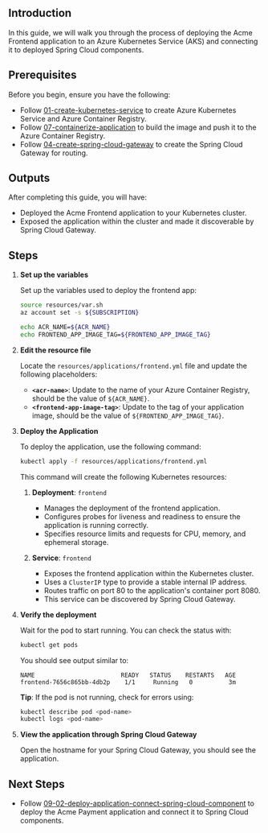 ## Introduction

In this guide, we will walk you through the process of deploying the Acme Frontend application to an Azure Kubernetes Service (AKS) and connecting it to deployed Spring Cloud components.

## Prerequisites

Before you begin, ensure you have the following:

- Follow [01-create-kubernetes-service](./01-create-kubernetes-service.md) to create Azure Kubernetes Service and Azure Container Registry.
- Follow [07-containerize-application](./08-containerize-application.md) to build the image and push it to the Azure Container Registry.
- Follow [04-create-spring-cloud-gateway](./05-create-application-gateway.md) to create the Spring Cloud Gateway for routing.

## Outputs

After completing this guide, you will have:

- Deployed the Acme Frontend application to your Kubernetes cluster.
- Exposed the application within the cluster and made it discoverable by Spring Cloud Gateway.

## Steps

1. **Set up the variables**

   Set up the variables used to deploy the frontend app:
   ```bash
   source resources/var.sh
   az account set -s ${SUBSCRIPTION}

   echo ACR_NAME=${ACR_NAME}
   echo FRONTEND_APP_IMAGE_TAG=${FRONTEND_APP_IMAGE_TAG}
   ```

1. **Edit the resource file**

   Locate the `resources/applications/frontend.yml` file and update the following placeholders:

   - **`<acr-name>`**: Update to the name of your Azure Container Registry, should be the value of `${ACR_NAME}`.
   - **`<frontend-app-image-tag>`**: Update to the tag of your application image, should be the value of `${FRONTEND_APP_IMAGE_TAG}`.

1. **Deploy the Application**

   To deploy the application, use the following command:
   ```sh
   kubectl apply -f resources/applications/frontend.yml
   ```

   This command will create the following Kubernetes resources:

   1. **Deployment**: `frontend`
      - Manages the deployment of the frontend application.
      - Configures probes for liveness and readiness to ensure the application is running correctly.
      - Specifies resource limits and requests for CPU, memory, and ephemeral storage.

   2. **Service**: `frontend`
      - Exposes the frontend application within the Kubernetes cluster.
      - Uses a `ClusterIP` type to provide a stable internal IP address.
      - Routes traffic on port 80 to the application's container port 8080.
      - This service can be discovered by Spring Cloud Gateway.

1. **Verify the deployment**

   Wait for the pod to start running. You can check the status with:
   ```bash
   kubectl get pods
   ```

   You should see output similar to:
   ```
   NAME                        READY   STATUS    RESTARTS   AGE
   frontend-7656c865bb-4db2p    1/1     Running   0          3m
   ```

   **Tip**: If the pod is not running, check for errors using:
   ```bash
   kubectl describe pod <pod-name>
   kubectl logs <pod-name>
   ```

1. **View the application through Spring Cloud Gateway**

   Open the hostname for your Spring Cloud Gateway, you should see the application.

## Next Steps

- Follow [09-02-deploy-application-connect-spring-cloud-component](./09-02-deploy-application-connect-spring-cloud-component.md) to deploy the Acme Payment application and connect it to Spring Cloud components.